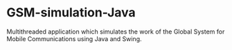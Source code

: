 # GSM-simulation-Java
Multithreaded application which simulates the work of the Global System for Mobile Communications using Java and Swing.
